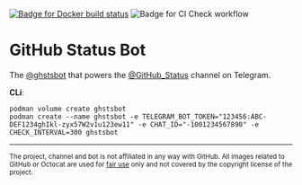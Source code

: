 [![Badge for Docker build status](https://img.shields.io/docker/cloud/build/gowe/ghstsbot)](https://hub.docker.com/repository/docker/gowe/ghstsbot)
![Badge for CI Check workflow](https://github.com/Gowee/github-status-bot/workflows/CI%20Check/badge.svg)
# GitHub Status Bot
The [@ghstsbot](https://t.me/ghstsbot) that powers the [@GitHub_Status](https://t.me/GitHub_Status) channel on Telegram.
<!-- potential-octo-memory-->

**CLi**:
```shell
podman volume create ghstsbot
podman create --name ghstsbot -e TELEGRAM_BOT_TOKEN="123456:ABC-DEF1234ghIkl-zyx57W2v1u123ew11" -e CHAT_ID="-1001234567890" -e CHECK_INTERVAL=300 ghstsbot
```

----
<sub>The project, channel and bot is not affiliated in any way with GitHub. All images related to GitHub or Octocat are used for [fair use](https://en.wikipedia.org/wiki/Fair_use) only and not covered by the copyright license of the project.</sub>
